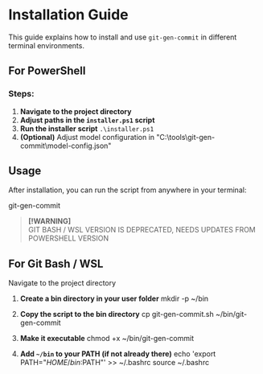 # Installation Guide
This guide explains how to install and use `git-gen-commit` in different terminal environments.

## For PowerShell

### Steps:
1. **Navigate to the project directory**
2. **Adjust paths in the ``installer.ps1`` script**
3. **Run the installer script**
   ``.\installer.ps1``
4. **(Optional)** Adjust model configuration in "C:\tools\git-gen-commit\model-config.json"


## Usage

After installation, you can run the script from anywhere in your terminal:

git-gen-commit



> **[!WARNING]**  
> GIT BASH / WSL VERSION IS DEPRECATED, NEEDS UPDATES FROM POWERSHELL VERSION

## For Git Bash / WSL

Navigate to the project directory

1. **Create a bin directory in your user folder**
   mkdir -p ~/bin

2. **Copy the script to the bin directory**
   cp git-gen-commit.sh ~/bin/git-gen-commit

3. **Make it executable**
   chmod +x ~/bin/git-gen-commit

4. **Add `~/bin` to your PATH (if not already there)**
   echo 'export PATH="$HOME/bin:$PATH"' >> ~/.bashrc
   source ~/.bashrc